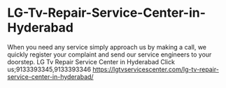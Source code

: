 # LG-Tv-Repair-Service-Center-in-Hyderabad
 When you need any service simply approach us by making a call, we quickly register your complaint and send our service engineers to your doorstep. LG Tv Repair Service Center in Hyderabad Click us;9133393345,9133393346   https://lgtvservicescenter.com/lg-tv-repair-service-center-in-hyderabad/
